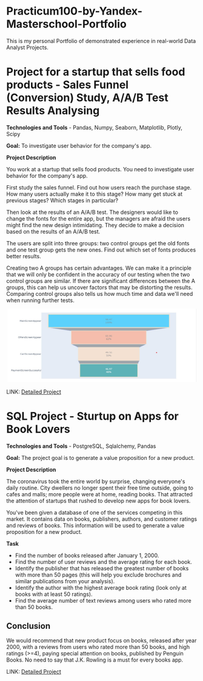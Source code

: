 # Practicum100-by-Yandex-Masterschool-Portfolio
This is my personal Portfolio of demonstrated experience in real-world Data Analyst Projects. 



# Project for a startup that sells food products - Sales Funnel (Conversion) Study, A/A/B Test Results Analysing

**Technologies and Tools** - Pandas, Numpy, Seaborn, Matplotlib, Plotly, Scipy


**Goal:** To investigate user behavior for the company's app.

**Project Description**

You work at a startup that sells food products. You need to investigate user behavior for the company's app.

First study the sales funnel. Find out how users reach the purchase stage. How many users actually make it to this stage? How many get stuck at previous stages? Which stages in particular?

Then look at the results of an A/A/B test. The designers would like to change the fonts for the entire app, but the managers are afraid the users might find the new design intimidating. They decide to make a decision based on the results of an A/A/B test.

The users are split into three groups: two control groups get the old fonts and one test group gets the new ones. Find out which set of fonts produces better results.

Creating two A groups has certain advantages. We can make it a principle that we will only be confident in the accuracy of our testing when the two control groups are similar. If there are significant differences between the A groups, this can help us uncover factors that may be distorting the results. Comparing control groups also tells us how much time and data we'll need when running further tests.
<p align="center">
    <img src=Startup_AABtest&EventFunnel\funnel10.jpg width=500>
</p>

LINK: [Detailed Project](Startup_AABtest&EventFunnel\start_up_event_funnel&AABtest(5))
#
#

# SQL Project - Sturtup on Apps for Book Lovers
**Technologies and Tools** - PostgreSQL, Sqlalchemy, Pandas


**Goal:** The project goal is to generate a value proposition for a new product.

**Project Description**

The coronavirus took the entire world by surprise, changing everyone's daily routine. City dwellers no longer spent their free time outside, going to cafes and malls; more people were at home, reading books. That attracted the attention of startups that rushed to develop new apps for book lovers. 

You've been given a database of one of the services competing in this market. It contains data on books, publishers, authors, and customer ratings and reviews of books. This information will be used to generate a value proposition for a new product.

**Task**

- Find the number of books released after January 1, 2000.
- Find the number of user reviews and the average rating for each book.
- Identify the publisher that has released the greatest number of books with more than 50 pages (this will help you exclude brochures and similar publications from your analysis).
- Identify the author with the highest average book rating (look only at books with at least 50 ratings).
- Find the average number of text reviews among users who rated more than 50 books.
## Conclusion
We would recommend that new product focus on books, released after year 2000, with a reviews from users who rated more than 50 books, and high ratings (>=4), paying special attention on books, published by Penguin Books. No need to say that J.K. Rowling is a must for every books app.

LINK: [Detailed Project](SQL_project\1_6a_booklovers_new_app_value_proposition_SQL)
#
#
